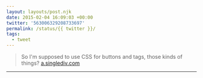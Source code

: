 ```yaml
---
layout: layouts/post.njk
date: 2015-02-04 16:09:03 +00:00
twitter: '563006329208733697'
permalink: /status/{{ twitter }}/
tags: 
  - tweet
---
```


> So I'm supposed to use CSS for buttons and tags, those kinds of things? [a.singlediv.com](https://a.singlediv.com)

---
